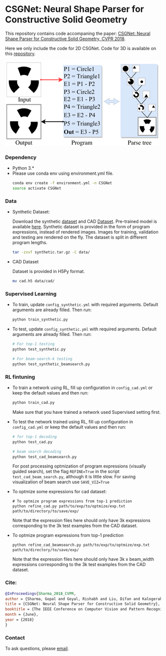 # CSGNet: Neural Shape Parser for Constructive Solid Geometry
This repository contains code accompaning the paper: [CSGNet: Neural Shape Parser for Constructive Solid Geometry, CVPR 2018](https://arxiv.org/abs/1712.08290).

Here we only include the code for 2D CSGNet. Code for 3D is available on this [repository](https://github.com/Hippogriff/3DCSGNet).

![](docs/image.png)
### Dependency
- Python 3.*
- Please use conda env using environment.yml file.
  ```bash
  conda env create -f environment.yml -n CSGNet
  source activate CSGNet
  ```

### Data
- Synthetic Dataset:

    Download the synthetic [dataset](https://www.dropbox.com/s/ud3oe7twjc8l4x3/synthetic.tar.gz?dl=0) and CAD [Dataset](https://www.dropbox.com/s/d6vm7diqfp65kyi/cad.h5?dl=0). Pre-trained model is available [here](https://www.dropbox.com/s/0f778edn3sjfabp/models.tar.gz?dl=0). Synthetic dataset is provided in the form of program expressions, instead of rendered images. Images for training, validation and testing are rendered on the fly. The dataset is split in different program lengths.
    ```bash
    tar -zxvf synthetic.tar.gz -C data/
    ```

- CAD Dataset

    Dataset is provided in H5Py format.
    ```bash
    mv cad.h5 data/cad/
    ```

### Supervised Learning
- To train, update `config_synthetic.yml` with required arguments. Default arguments are already filled. Then run:
    ```python
    python train_synthetic.py
    ```

- To test, update `config_synthetic.yml` with required arguments. Default arguments are already filled. Then run:
    ```python
    # For top-1 testing
    python test_synthetic.py
    ```
    ```python
    # For beam-search-k testing
    python test_synthetic_beamsearch.py
    ```

### RL fintuning
- To train a network using RL, fill up configuration in `config_cad.yml` or keep the default values and then run:
    ```python
    python train_cad.py
    ```
    Make sure that you have trained a network used Supervised setting first.

- To test the network trained using RL, fill up configuration in `config_cad.yml` or keep the default values and then run:
  ```python
  # for top-1 decoding
  python test_cad.py
  ```
  ```python
  # beam search decoding
  python test_cad_beamsearch.py
  ```
  For post processing optmization of program expressions (visually guided search), set the flag `REFINE=True` in the script `test_cad_beam_search.py`, although it is little slow. For saving visualization of beam search use `SAVE_VIZ=True`

- To optmize some expressions for cad dataset:
  ```
  # To optmize program expressions from top-1 prediction
  python refine_cad.py path/to/exp/to/optmize/exp.txt  path/to/directory/to/save/exp/
  ```
  Note that the expression files here should only have 3k expressions corresponding to the 3k test examples from the CAD dataset.

- To optmize program expressions from top-1 prediction
  ```
  python refine_cad_beamsearch.py path/to/exp/to/optmize/exp.txt  path/to/directory/to/save/exp/
  ```
  Note that the expression files here should only have 3k x beam_width expressions corresponding to the 3k test examples from the CAD dataset.


### Cite:
```bibtex
@InProceedings{Sharma_2018_CVPR,
author = {Sharma, Gopal and Goyal, Rishabh and Liu, Difan and Kalogerakis, Evangelos and Maji, Subhransu},
title = {CSGNet: Neural Shape Parser for Constructive Solid Geometry},
booktitle = {The IEEE Conference on Computer Vision and Pattern Recognition (CVPR)},
month = {June},
year = {2018}
}
```

### Contact
To ask questions, please [email](mailto:gopalsharma@cs.umass.edu).
